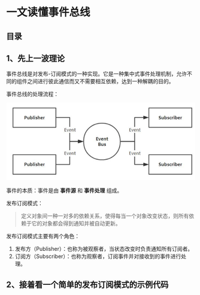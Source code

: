 # 一文读懂事件总线

## 目录

## 1、先上一波理论

事件总线是对发布-订阅模式的一种实现。它是一种集中式事件处理机制，允许不同的组件之间进行彼此通信而又不需要相互依赖，达到一种解耦的目的。

事件总线的处理流程：

![x](../Resource/EventBus1.jpg)

事件的本质：事件是由 **事件源** 和 **事件处理** 组成。

发布订阅模式：

>定义对象间一种一对多的依赖关系，使得每当一个对象改变状态，则所有依赖于它的对象都会得到通知并被自动更新。

发布订阅模式主要有两个角色：

1. 发布方（Publisher）：也称为被观察者，当状态改变时负责通知所有订阅者。
2. 订阅方（Subscriber）：也称为观察者，订阅事件并对接收到的事件进行处理。

## 2、接着看一个简单的发布订阅模式的示例代码
